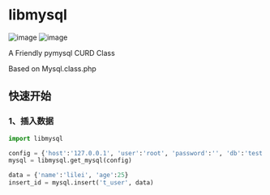 # libmysql
![image](https://img.shields.io/badge/author-fanrong33-blue.svg)
![image](https://img.shields.io/badge/version-0.1-brightgreen.svg)

A Friendly pymysql CURD Class

Based on Mysql.class.php   
   
## 快速开始

### 1、插入数据
```python
import libmysql

config = {'host':'127.0.0.1', 'user':'root', 'password':'', 'db':'test', 'port':3306, 'charset':'utf8'} 
mysql = libmysql.get_mysql(config)

data = {'name':'lilei', 'age':25}
insert_id = mysql.insert('t_user', data)
```

